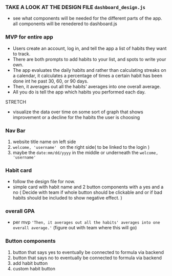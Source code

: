 ### TAKE A LOOK AT THE DESIGN FILE `dashboard_design.js`
- see what components will be needed for the different parts of the app.
all components will be renedered to dashboard.js

### MVP for entire app
- Users create an account, log in, and tell the app a list of habits they want to track. 
- There are both prompts to add habits to your list, and spots to write your own. 
- The app evaluates the daily habits and rather than calculating streaks on a calendar, it calculates a percentage of times a certain habit has been done int he past 30, 60, or 90 days. 
- Then, it averages out all the habits' averages into one overall average. 
- All you do is tell the app which habits you performed each day.


STRETCH
- visualize the data over time on some sort of graph that shows improvement or a decline for the habits the user is choosing

### Nav Bar

1. website title name on left side
2. `welcome, 'username' ` on the right side( to be linked to the login )
3. maybe the `date:mm/dd/yyyy` in the middle or underneath the `welcome, 'username' `

### Habit card

- follow the design file for now.
- simple card with habit name and 2 button components with a yes and a no
( Decide with team if whole button should be clickable and or if bad habits should be included to show negative effect. )

### overall GPA 

- per mvp `'Then, it averages out all the habits' averages into one overall average.'`
(figure out with team where this will go)

### Button components
1. button that says yes to eventually be connected to formula via backend
2. button that says no to eventually be connected to formula via backend
3. add habit button
4. custom habit button